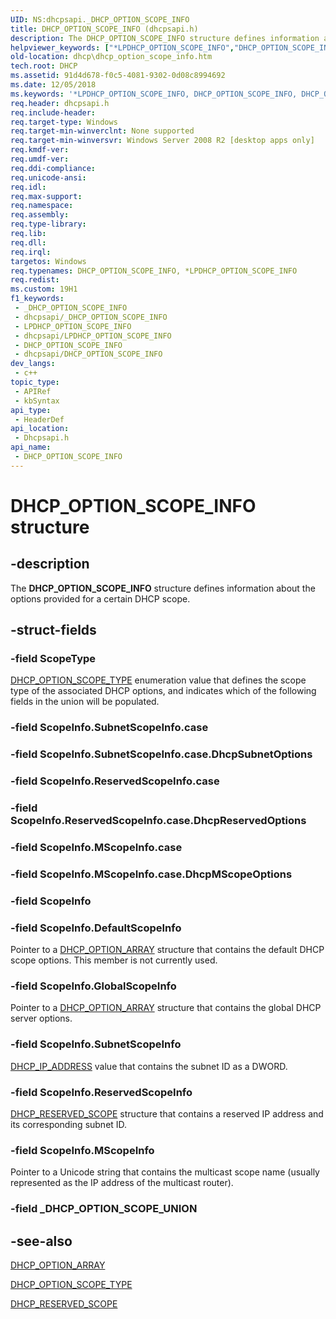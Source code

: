 ```yaml
---
UID: NS:dhcpsapi._DHCP_OPTION_SCOPE_INFO
title: DHCP_OPTION_SCOPE_INFO (dhcpsapi.h)
description: The DHCP_OPTION_SCOPE_INFO structure defines information about the options provided for a certain DHCP scope.
helpviewer_keywords: ["*LPDHCP_OPTION_SCOPE_INFO","DHCP_OPTION_SCOPE_INFO","DHCP_OPTION_SCOPE_INFO structure [DHCP]","LPDHCP_OPTION_SCOPE_INFO","LPDHCP_OPTION_SCOPE_INFO structure pointer [DHCP]","dhcp.dhcp_option_scope_info","dhcpsapi/LPDHCP_OPTION_SCOPE_INFO","dhcpsapi/_DHCP_OPTION_SCOPE_INFO"]
old-location: dhcp\dhcp_option_scope_info.htm
tech.root: DHCP
ms.assetid: 91d4d678-f0c5-4081-9302-0d08c8994692
ms.date: 12/05/2018
ms.keywords: '*LPDHCP_OPTION_SCOPE_INFO, DHCP_OPTION_SCOPE_INFO, DHCP_OPTION_SCOPE_INFO structure [DHCP], LPDHCP_OPTION_SCOPE_INFO, LPDHCP_OPTION_SCOPE_INFO structure pointer [DHCP], dhcp.dhcp_option_scope_info, dhcpsapi/LPDHCP_OPTION_SCOPE_INFO, dhcpsapi/_DHCP_OPTION_SCOPE_INFO'
req.header: dhcpsapi.h
req.include-header: 
req.target-type: Windows
req.target-min-winverclnt: None supported
req.target-min-winversvr: Windows Server 2008 R2 [desktop apps only]
req.kmdf-ver: 
req.umdf-ver: 
req.ddi-compliance: 
req.unicode-ansi: 
req.idl: 
req.max-support: 
req.namespace: 
req.assembly: 
req.type-library: 
req.lib: 
req.dll: 
req.irql: 
targetos: Windows
req.typenames: DHCP_OPTION_SCOPE_INFO, *LPDHCP_OPTION_SCOPE_INFO
req.redist: 
ms.custom: 19H1
f1_keywords:
 - _DHCP_OPTION_SCOPE_INFO
 - dhcpsapi/_DHCP_OPTION_SCOPE_INFO
 - LPDHCP_OPTION_SCOPE_INFO
 - dhcpsapi/LPDHCP_OPTION_SCOPE_INFO
 - DHCP_OPTION_SCOPE_INFO
 - dhcpsapi/DHCP_OPTION_SCOPE_INFO
dev_langs:
 - c++
topic_type:
 - APIRef
 - kbSyntax
api_type:
 - HeaderDef
api_location:
 - Dhcpsapi.h
api_name:
 - DHCP_OPTION_SCOPE_INFO
---
```


# DHCP_OPTION_SCOPE_INFO structure


## -description

The <b>DHCP_OPTION_SCOPE_INFO</b> structure defines information about the options provided for a certain DHCP  scope.

## -struct-fields

### -field ScopeType

<a href="/windows/desktop/api/dhcpsapi/ne-dhcpsapi-dhcp_option_scope_type">DHCP_OPTION_SCOPE_TYPE</a> enumeration value that defines the scope type of the associated DHCP options, and indicates which of the following fields in the union will be populated.

### -field ScopeInfo.SubnetScopeInfo.case

### -field ScopeInfo.SubnetScopeInfo.case.DhcpSubnetOptions

### -field ScopeInfo.ReservedScopeInfo.case

### -field ScopeInfo.ReservedScopeInfo.case.DhcpReservedOptions

### -field ScopeInfo.MScopeInfo.case

### -field ScopeInfo.MScopeInfo.case.DhcpMScopeOptions





### -field ScopeInfo

### -field ScopeInfo.DefaultScopeInfo

Pointer to a <a href="/windows/desktop/api/dhcpsapi/ns-dhcpsapi-dhcp_option_array">DHCP_OPTION_ARRAY</a> structure that contains the default DHCP scope options. This member is not currently used.

### -field ScopeInfo.GlobalScopeInfo

Pointer to a <a href="/windows/desktop/api/dhcpsapi/ns-dhcpsapi-dhcp_option_array">DHCP_OPTION_ARRAY</a> structure that contains the global DHCP server options.

### -field ScopeInfo.SubnetScopeInfo

<a href="/previous-versions/windows/desktop/dhcp/dhcp-server-management-type-definitions">DHCP_IP_ADDRESS</a> value that contains the subnet ID as a DWORD.

### -field ScopeInfo.ReservedScopeInfo

<a href="/windows/desktop/api/dhcpsapi/ns-dhcpsapi-dhcp_reserved_scope">DHCP_RESERVED_SCOPE</a> structure that contains a reserved IP address and its corresponding subnet ID.

### -field ScopeInfo.MScopeInfo

Pointer to a Unicode string that contains the multicast scope name (usually represented as the IP address of the multicast router).

### -field _DHCP_OPTION_SCOPE_UNION

## -see-also

<a href="/windows/desktop/api/dhcpsapi/ns-dhcpsapi-dhcp_option_array">DHCP_OPTION_ARRAY</a>



<a href="/windows/desktop/api/dhcpsapi/ne-dhcpsapi-dhcp_option_scope_type">DHCP_OPTION_SCOPE_TYPE</a>



<a href="/windows/desktop/api/dhcpsapi/ns-dhcpsapi-dhcp_reserved_scope">DHCP_RESERVED_SCOPE</a>